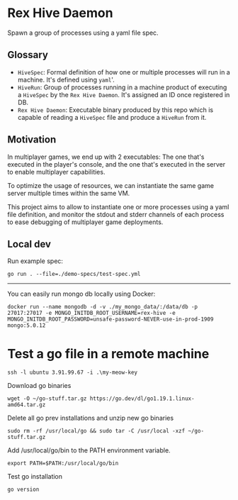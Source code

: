 # Rex Hive Daemon

Spawn a group of processes using a yaml file spec.

## Glossary

- `HiveSpec`: Formal definition of how one or multiple processes will run in a machine. It's defined using `yaml`'.
- `HiveRun`: Group of processes running in a machine product of executing a `HiveSpec` by the `Rex Hive Daemon`. It's
assigned an ID once registered in DB.
- `Rex Hive Daemon`: Executable binary produced by this repo which is capable of reading a `HiveSpec` file and produce a
`HiveRun` from it.

## Motivation

In multiplayer games, we end up with 2 executables: The one that's executed in the player's console, and the one that's
executed in the server to enable multiplayer capabilities.

To optimize the usage of resources, we can instantiate the same game server multiple times within the same VM.

This project aims to allow to instantiate one or more processes using a yaml file definition, and monitor the stdout and
stderr channels of each process to ease debugging of multiplayer game deployments.

## Local dev

Run example spec:

```shell
go run . --file=./demo-specs/test-spec.yml
```

-----

You can easily run mongo db locally using Docker:

```shell
docker run --name mongodb -d -v ./my_mongo_data/:/data/db -p 27017:27017 -e MONGO_INITDB_ROOT_USERNAME=rex-hive -e MONGO_INITDB_ROOT_PASSWORD=unsafe-password-NEVER-use-in-prod-1909 mongo:5.0.12
```

# Test a go file in a remote machine

```shell
ssh -l ubuntu 3.91.99.67 -i .\my-meow-key
```

Download go binaries

```shell
wget -O ~/go-stuff.tar.gz https://go.dev/dl/go1.19.1.linux-amd64.tar.gz
```

Delete all go prev installations and unzip new go binaries

```shell
sudo rm -rf /usr/local/go && sudo tar -C /usr/local -xzf ~/go-stuff.tar.gz
```

Add /usr/local/go/bin to the PATH environment variable.

```shell
export PATH=$PATH:/usr/local/go/bin
```

Test go installation

```shell
go version
```

